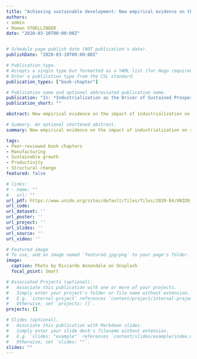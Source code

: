 ```yaml
---
title: "Achieving sustainable development: New empirical evidence on the impact of industrialization on social and environmental"
authors:
- admin
- Roman STOELLINGER
date: "2020-03-10T00:00:00Z"


# Schedule page publish date (NOT publication's date).
publishDate: "2020-03-10T00:00:00Z"

# Publication type.
# Accepts a single type but formatted as a YAML list (for Hugo requirements).
# Enter a publication type from the CSL standard.
publication_types: ["book-chapter"]

# Publication name and optional abbreviated publication name.
publication: "In: *Industrialization as the Driver of Sustained Prosperity*"
publication_short: ""

abstract: New empirical evidence on the impact of industrialization on social and environmental sustainability goals. This introductory chapter endeavoured to investigate the multi-faceted interlinkages between industrialization—itself a highly complex process—and both socio-economic and environment-related SDGs, which are equally complex.

# Summary. An optional shortened abstract.
summary: New empirical evidence on the impact of industrialization on social and environmental sustainability goals. This introductory chapter endeavoured to investigate the multi-faceted interlinkages between industrialization—itself a highly complex process—and both socio-economic and environment-related SDGs, which are equally complex.

tags:
- Peer-reviewed book chapters
- Manufacturing
- Sustainable growth
- Productivity
- Structural change
featured: false

# links:
# - name: ""
#   url: ""
url_pdf: https://www.unido.org/sites/default/files/files/2020-04/UNIDO_Industrialization_Book_web4.pdf
url_code: 
url_dataset: ''
url_poster: ''
url_project: ''
url_slides: ''
url_source: ''
url_video: ''

# Featured image
# To use, add an image named `featured.jpg/png` to your page's folder. 
image:
  caption: Photo by Riccardo Annandale on Unsplash
  focal_point: Smart

# Associated Projects (optional).
#   Associate this publication with one or more of your projects.
#   Simply enter your project's folder or file name without extension.
#   E.g. `internal-project` references `content/project/internal-project/index.md`.
#   Otherwise, set `projects: []`.
projects: []

# Slides (optional).
#   Associate this publication with Markdown slides.
#   Simply enter your slide deck's filename without extension.
#   E.g. `slides: "example"` references `content/slides/example/index.md`.
#   Otherwise, set `slides: ""`.
slides: ""
---
```


